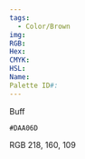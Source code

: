 ```yaml
---
tags:
  - Color/Brown
img: 
RGB: 
Hex: 
CMYK: 
HSL: 
Name: 
Palette ID#:
---
```

Buff
```palette
#DAA06D
```
RGB 218, 160, 109